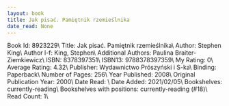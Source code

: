 ```yaml
---
layout: book
title: Jak pisać. Pamiętnik rzemieślnika
date_read: None
---
```


Book Id: 8923229\ 
Title: Jak pisać. Pamiętnik rzemieślnika\ 
Author: Stephen King\ 
Author l-f: King, Stephen\ 
Additional Authors: Paulina Braiter-Ziemkiewicz\ 
ISBN: 8378397351\ 
ISBN13: 9788378397359\ 
My Rating: 0\ 
Average Rating: 4.32\ 
Publisher: Wydawnictwo Prószyński i S-ka\ 
Binding: Paperback\ 
Number of Pages: 256\ 
Year Published: 2008\ 
Original Publication Year: 2000\ 
Date Read: \ 
Date Added: 2021/02/05\ 
Bookshelves: currently-reading\ 
Bookshelves with positions: currently-reading (#18)\ 
Read Count: 1\ 

